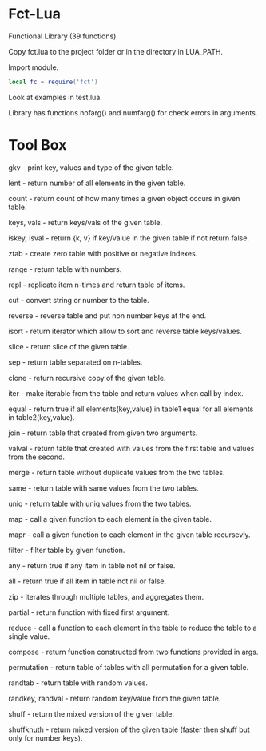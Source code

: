# Fct-Lua

Functional Library (39 functions)

Copy fct.lua to the project folder or in the directory in LUA_PATH.

Import module.
``` lua
local fc = require('fct')
```
Look at examples in test.lua.

Library has functions nofarg() and numfarg() for check errors in arguments.

# Tool Box

gkv - print key, values and type of the given table.

lent - return number of all elements in the given table.

count - return count of how many times a given object occurs in given table.

keys, vals - return keys/vals of the given table.

iskey, isval - return {k, v} if key/value in the given table if not return false.

ztab - create zero table with positive or negative indexes.

range - return table with numbers.

repl - replicate item n-times and return table of items.

cut - convert string or number to the table.

reverse - reverse table and put non number keys at the end.

isort - return iterator which allow to sort and reverse table keys/values.

slice - return slice of the given table.

sep - return table separated on n-tables.

clone - return recursive copy of the given table.

iter - make iterable from the table and return values when call by index.

equal - return true if all elements(key,value) in table1 equal for all elements in table2(key,value).

join - return table that created from given two arguments.

valval - return table that created with values from the first table and values from the second.

merge - return table without duplicate values from the two tables.

same - return table with same values from the two tables.

uniq - return table with uniq values from the two tables.

map - call a given function to each element in the given table.

mapr - call a given function to each element in the given table recursevly.

filter - filter table by given function.

any - return true if any item in table not nil or false.

all - return true if all item in table not nil or false.

zip -  iterates through multiple tables, and aggregates them.

partial - return function with fixed first argument.

reduce - call a function to each element in the table to reduce the table to a single value.

compose - return function constructed from two functions provided in args.

permutation - return table of tables with all permutation for a given table.

randtab - return table with random values.

randkey, randval - return random key/value from the given table.

shuff - return the mixed version of the given table.

shuffknuth - return mixed version of the given table (faster then shuff but only for number keys).
